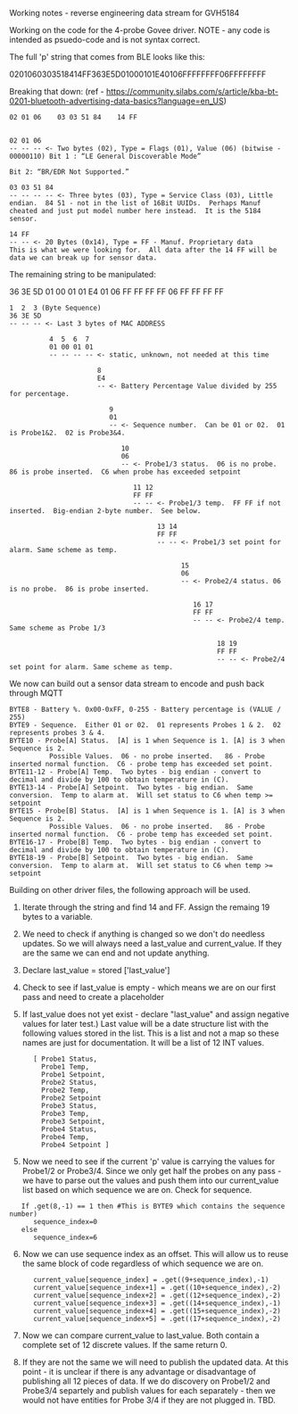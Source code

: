 Working notes - reverse engineering data stream for GVH5184


Working on the code for the 4-probe Govee driver.  NOTE - any code is intended as psuedo-code and is not syntax correct.

The full 'p' string that comes from BLE looks like this:

0201060303518414FF363E5D01000101E40106FFFFFFFF06FFFFFFFF

Breaking that down: (ref - https://community.silabs.com/s/article/kba-bt-0201-bluetooth-advertising-data-basics?language=en_US)

```
02 01 06    03 03 51 84    14 FF


02 01 06 
-- -- -- <- Two bytes (02), Type = Flags (01), Value (06) (bitwise -  00000110) Bit 1 : “LE General Discoverable Mode”
                                                                                Bit 2: “BR/EDR Not Supported.”

03 03 51 84
-- -- -- -- <- Three bytes (03), Type = Service Class (03), Little endian.  84 51 - not in the list of 16Bit UUIDs.  Perhaps Manuf cheated and just put model number here instead.  It is the 5184 sensor.

14 FF
-- -- <- 20 Bytes (0x14), Type = FF - Manuf. Proprietary data
This is what we were looking for.  All data after the 14 FF will be data we can break up for sensor data.
```

The remaining string to be manipulated:

36 3E 5D 01 00 01 01 E4 01 06 FF FF FF FF 06 FF FF FF FF

```
1  2  3 (Byte Sequence)
36 3E 5D
-- -- -- <- Last 3 bytes of MAC ADDRESS

          4  5  6  7     
          01 00 01 01 
          -- -- -- -- <- static, unknown, not needed at this time

                      8
                      E4
                      -- <- Battery Percentage Value divided by 255 for percentage.

                         9
                         01
                         -- <- Sequence number.  Can be 01 or 02.  01 is Probe1&2.  02 is Probe3&4.

                            10  
                            06
                            -- <- Probe1/3 status.  06 is no probe.  86 is probe inserted.  C6 when probe has exceeded setpoint

                               11 12  
                               FF FF
                               -- -- <- Probe1/3 temp.  FF FF if not inserted.  Big-endian 2-byte number.  See below.

                                     13 14  
                                     FF FF
                                     -- -- <- Probe1/3 set point for alarm. Same scheme as temp.

                                           15
                                           06
                                           -- <- Probe2/4 status. 06 is no probe.  86 is probe inserted.

                                              16 17  
                                              FF FF
                                              -- -- <- Probe2/4 temp.  Same scheme as Probe 1/3

                                                    18 19  
                                                    FF FF
                                                    -- -- <- Probe2/4 set point for alarm. Same scheme as temp.
```

We now can build out a sensor data stream to encode and push back through MQTT

```
BYTE8 - Battery %. 0x00-0xFF, 0-255 - Battery percentage is (VALUE / 255)
BYTE9 - Sequence.  Either 01 or 02.  01 represents Probes 1 & 2.  02 represents probes 3 & 4.
BYTE10 - Probe[A] Status.  [A] is 1 when Sequence is 1. [A] is 3 when Sequence is 2.
          Possible Values.  06 - no probe inserted.   86 - Probe inserted normal function.  C6 - probe temp has exceeded set point.
BYTE11-12 - Probe[A] Temp.  Two bytes - big endian - convert to decimal and divide by 100 to obtain temperature in (C).
BYTE13-14 - Probe[A] Setpoint.  Two bytes - big endian.  Same conversion.  Temp to alarm at.  Will set status to C6 when temp >= setpoint
BYTE15 - Probe[B] Status.  [A] is 1 when Sequence is 1. [A] is 3 when Sequence is 2.
          Possible Values.  06 - no probe inserted.   86 - Probe inserted normal function.  C6 - probe temp has exceeded set point.
BYTE16-17 - Probe[B] Temp.  Two bytes - big endian - convert to decimal and divide by 100 to obtain temperature in (C).
BYTE18-19 - Probe[B] Setpoint.  Two bytes - big endian.  Same conversion.  Temp to alarm at.  Will set status to C6 when temp >= setpoint
```



Building on other driver files, the following approach will be used.

1) Iterate through the string and find 14 and FF.  Assign the remaing 19 bytes to a variable.

2) We need to check if anything is changed so we don't do needless updates.  So we will always need a last_value and current_value. If
they are the same we can end and not update anything.

3) Declare last_value = stored ['last_value']

4) Check to see if last_value is empty - which means we are on our first pass and need to create a placeholder

5) If last_value does not yet exist - declare "last_value" and assign negative values for later test.)
    Last value will be a date structure list with the following values stored in the list.  This is a list and not a map
    so these names are just for documentation.  It will be a list of 12 INT values.
```
      [ Probe1 Status,
        Probe1 Temp,
        Probe1 Setpoint,
        Probe2 Status,
        Probe2 Temp,
        Probe2 Setpoint
        Probe3 Status,
        Probe3 Temp,
        Probe3 Setpoint,
        Probe4 Status,
        Probe4 Temp,
        Probe4 Setpoint ]
```     

5) Now we need to see if the current 'p' value is carrying the values for Probe1/2 or Probe3/4.  Since we only get half the probes on any pass - we
  have to parse out the values and push them into our current_value list based on which sequence we are on.  Check for sequence.

```
   If .get(8,-1) == 1 then #This is BYTE9 which contains the sequence number)
      sequence_index=0
   else
      sequence_index=6
```

6) Now we can use sequence index as an offset.  This will allow us to reuse the same block of code regardless of which sequence we are on.
```
      current_value[sequence_index] = .get((9+sequence_index),-1)
      current_value[sequence_index+1] = .get((10+sequence_index),-2)
      current_value[sequence_index+2] = .get((12+sequence_index),-2)
      current_value[sequence_index+3] = .get((14+sequence_index),-1)
      current_value[sequence_index+4] = .get((15+sequence_index),-2)
      current_value[sequence_index+5] = .get((17+sequence_index),-2)
```

7) Now we can compare current_value to last_value.  Both contain a complete set of 12 discrete values.  If the same return 0.

8) If they are not the same we will need to publish the updated data.  At this point - it is unclear if there is any advantage or disadvantage of publishing
all 12 pieces of data.  If we do discovery on Probe1/2 and Probe3/4 separtely and publish values for each separately - then we would not have entities for 
Probe 3/4 if they are not plugged in.  TBD.

